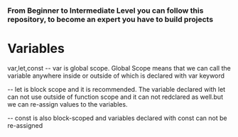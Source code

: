 ### From Beginner to Intermediate Level you can follow this repository, to become an expert you have to build projects 

# Variables

var,let,const
-- var is global scope. Global Scope means that we can call the variable anywhere inside or outside of which is declared  with var keyword 

-- let is block scope and it is recommended. The variable declared with let can not use outside of function scope and it can not redclared as well.but we can re-assign values to the variables.

-- const is also block-scoped and variables declared with const can not be re-assigned




